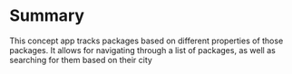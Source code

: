 <h1>Summary</h1>
This concept app tracks packages based on different properties of those packages. It allows for navigating through a list of packages, as well as searching for them based on their city
